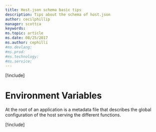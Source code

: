 ```yaml
---
title: Host.json schema basic tips
description: Tips about the schema of host.json
author: cecilphillip
manager: scottca
keywords: 
ms.topic: article
ms.date: 08/25/2017
ms.author: cephilli
#ms.devlang: 
#ms.prod:
#ms.technology:
#ms.service:
---
```


[!include[](~/includes/header.md)]

# Environment Variables

At the root of an application is a metadata file that describes the global configuration of the host serving the different functions.

[!include[](environment-variables/accessing-settings.md)]
